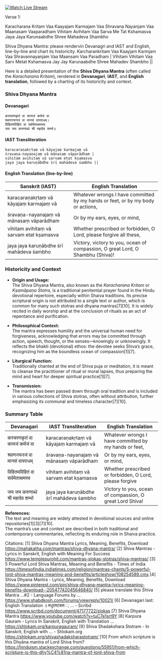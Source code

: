 
[![Watch Live Stream](https://img.youtube.com/vi/q5G0VQ9_S_Y/hqdefault.jpg)](https://www.youtube.com/live/q5G0VQ9_S_Y?si=xhGBOlyQoi4fFotF)

Verse 1:

Karacharana Kritam Vaa Kaayajam Karmajam Vaa 
Shravana Nayanjam Vaa Maanasam Vaaparadham 
Vihitam Avihitam Vaa Sarva Me Tat Kshamasva 
Jaya Jaya Karunaabdhe Shree Mahadeva Shambho


Shiva Dhyana Mantra: please rendervin Devanagri and IAST and English, line-by-line and chart its historicity. Karcharankritam Vaa Kaayjam Karmjam Vaa Shravannayanjam Vaa Maansam Vaa Paradham |
Vihitam Vihitam Vaa Sarv Metat Kshamasva Jay Jay Karunaabdhe Shree Mahadev Shambho ||

Here is a detailed presentation of the **Shiva Dhyana Mantra** (often called the *Karacharana Kritam*), rendered in **Devanagari**, **IAST**, and **English translation**, followed by a charting of its historicity and context.

### Shiva Dhyana Mantra

#### Devanagari

```
करचरणकृतं वा कायजं कर्मजं वा
श्रवणनयनजं वा मानसं वापराधम्।
विहितमविहितं वा सर्वमेतत्क्षमस्व
जय जय करुणाब्धे श्री महादेव शम्भो॥
```

#### IAST Transliteration

```
karacaraṇakṛtaṃ vā kāyajaṃ karmajaṃ vā
śravaṇa-nayanajaṃ vā mānasaṃ vāparādham |
vihitam avihitaṃ vā sarvam etat kṣamasva
jaya jaya karuṇābdhe śrī mahādeva śambho ||
```

#### English Translation (line-by-line)

| Sanskrit (IAST)                             | English Translation                                                                                  |
|---------------------------------------------|-----------------------------------------------------------------------------------------------------|
| karacaraṇakṛtaṃ vā kāyajaṃ karmajaṃ vā      | Whatever wrongs I have committed by my hands or feet, or by my body or actions,                     |
| śravaṇa-nayanajaṃ vā mānasaṃ vāparādham     | Or by my ears, eyes, or mind,                                                                       |
| vihitam avihitaṃ vā sarvam etat kṣamasva    | Whether prescribed or forbidden, O Lord, please forgive all these,                                  |
| jaya jaya karuṇābdhe śrī mahādeva śambho    | Victory, victory to you, ocean of compassion, O great Lord, O Shambhu (Shiva)!                      |

### Historicity and Context

- **Origin and Usage:**  
  The Shiva Dhyana Mantra, also known as the *Karacharana Kritam* or *Kṣamāpaṇa Stotra*, is a traditional penitential prayer found in the Hindu devotional repertoire, especially within Shaiva traditions. Its precise scriptural origin is not attributed to a single text or author, which is common for many such stotras and dhyana mantras[7][10]. It is widely recited in daily worship and at the conclusion of rituals as an act of repentance and purification.

- **Philosophical Context:**  
  The mantra expresses humility and the universal human need for forgiveness, acknowledging that errors may be committed through action, speech, thought, or the senses—knowingly or unknowingly. It reflects the bhakti (devotional) ethos: the devotee seeks Shiva’s grace, recognizing him as the boundless ocean of compassion[1][7].

- **Liturgical Function:**  
  Traditionally chanted at the end of Shiva puja or meditation, it is meant to cleanse the practitioner of ritual or moral lapses, thus preparing the mind and heart for deeper spiritual practice[1][7].

- **Transmission:**  
  The mantra has been passed down through oral tradition and is included in various collections of Shiva stotras, often without attribution, further emphasizing its communal and timeless character[7][10].

### Summary Table

| Devanagari                                             | IAST Transliteration                                 | English Translation                                       |
|--------------------------------------------------------|------------------------------------------------------|-----------------------------------------------------------|
| करचरणकृतं वा कायजं कर्मजं वा                         | karacaraṇakṛtaṃ vā kāyajaṃ karmajaṃ vā              | Whatever wrongs I have committed by my hands or feet,     |
| श्रवणनयनजं वा मानसं वापराधम्                          | śravaṇa-nayanajaṃ vā mānasaṃ vāparādham             | Or by my ears, eyes, or mind,                             |
| विहितमविहितं वा सर्वमेतत्क्षमस्व                       | vihitam avihitaṃ vā sarvam etat kṣamasva             | Whether prescribed or forbidden, O Lord, please forgive   |
| जय जय करुणाब्धे श्री महादेव शम्भो                     | jaya jaya karuṇābdhe śrī mahādeva śambho            | Victory to you, ocean of compassion, O great Lord Shiva!  |

**References:**  
The text and meaning are widely attested in devotional sources and online repositories[1][3][7][10].  
The mantra’s use and context are described in both traditional and contemporary commentaries, reflecting its enduring role in Shaiva practice.

Citations:
[1] Shiva Dhyana Mantra Lyrics, Meaning, Benefits, Download https://mahakatha.com/mantras/shiva-dhyana-mantra/
[2] Shiva Mantras - Lyrics in Sanskrit, English with Meaning For Success https://www.templepurohit.com/mantras-slokas-stotras/shiva-mantras/
[3] 5 Powerful Lord Shiva Mantras, Meaning and Benefits - Times of India https://timesofindia.indiatimes.com/religion/mantras-chants/5-powerful-lord-shiva-mantras-meaning-and-benefits/articleshow/108254589.cms
[4] Shiva Dhyana Mantra - Lyrics, Meaning, Benefits, Download https://www.pinterest.com/pin/shiva-dhyana-mantra-lyrics-meaning-benefits-download--20547742045646840/
[5] please translate this Shiva Mantra ...#2 - Language Forums by ... https://www.shabdkosh.com/forums/viewreply/10021/
[6] Devanagari Iast: English Translation ॥ मधुराष्टकम ् ... - Scribd https://www.scribd.com/document/47177722/slokas
[7] Shiva Dhyana Mantra https://www.youtube.com/watch?v=tuC7e1srt9Y
[8] Karpura Gauram - Lyrics In Sanskrit, English with Translation ... https://shlokam.org/karpuragauram/
[9] Shiva Shadakshara Stotram - In Sanskrit, English with ... - Shlokam.org https://shlokam.org/shivashadaksharastotram/
[10] From which scripture is this Dhyāna mantra of Lord Shiva from? https://hinduism.stackexchange.com/questions/55951/from-which-scripture-is-this-dhy%C4%81na-mantra-of-lord-shiva-from
